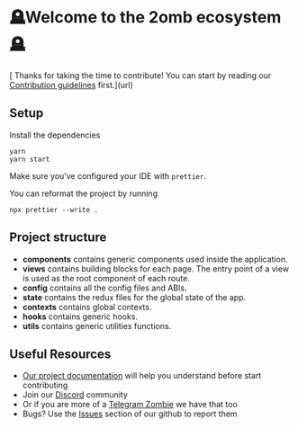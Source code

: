 # 🪦Welcome to the 2omb ecosystem🪦
[
Thanks for taking the time to contribute!
You can start by reading our [Contribution guidelines](CONTRIBUTING.md) first.](url)

## Setup

Install the dependencies

```shell
yarn
yarn start
```

Make sure you've configured your IDE with `prettier`.

You can reformat the project by running

```shell
npx prettier --write .
```

## Project structure

- **components** contains generic components used inside the application.
- **views** contains building blocks for each page. The entry point of a view is used as the root component of each route.
- **config** contains all the config files and ABIs.
- **state** contains the redux files for the global state of the app.
- **contexts** contains global contexts.
- **hooks** contains generic hooks.
- **utils** contains generic utilities functions.

## Useful Resources

- [Our project documentation](https://docs.2omb.finance/) will help you understand before start contributing
- Join our [Discord](https://discord.gg/GYYwUKQdgu) community
- Or if you are more of a [Telegram Zombie](https://t.me/+ixpXDfee5EIzNmYx) we have that too
- Bugs? Use the [Issues]() section of our github to report them
